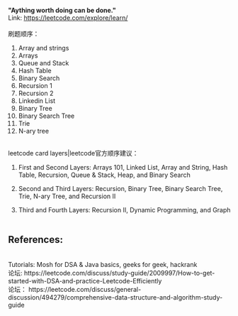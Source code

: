 **"Aything worth doing can be done."**
<br>Link: https://leetcode.com/explore/learn/ </br>
<br>刷题顺序：
1. Array and strings
2. Arrays
3. Queue and Stack
4. Hash Table
5. Binary Search
6. Recursion 1
7. Recursion 2
8. Linkedin List
9. Binary Tree
10. Binary Search Tree
11. Trie
12. N-ary tree

<br>leetcode card layers|leetcode官方顺序建议：
1. First and Second Layers: Arrays 101, Linked List, Array and String, Hash Table, Recursion, Queue & Stack, Heap, and Binary Search

2. Second and Third Layers: Recursion, Binary Tree, Binary Search Tree, Trie, N-ary Tree, and Recursion II

3. Third and Fourth Layers: Recursion II, Dynamic Programming, and Graph
<br></br>
<h2>References:</h2>
<br> Tutorials: Mosh for DSA & Java basics, geeks for geek, hackrank
<br>论坛: https://leetcode.com/discuss/study-guide/2009997/How-to-get-started-with-DSA-and-practice-Leetcode-Efficiently
<br>论坛： https://leetcode.com/discuss/general-discussion/494279/comprehensive-data-structure-and-algorithm-study-guide
